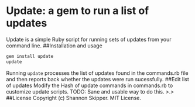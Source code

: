 # Update: a gem to run a list of updates
Update is a simple Ruby script for running sets of updates from your command line.
##Installation and usage
```ruby
gem install update
update
```
Running `update` processes the list of updates found in the commands.rb file and then reports back whether the updates were run sucessfully.
##Edit list of updates
Modify the Hash of update commands in commands.rb to customize update scripts. TODO: Sane and usable way to do this. >.>
##License
Copyright (c) Shannon Skipper.
MIT License.